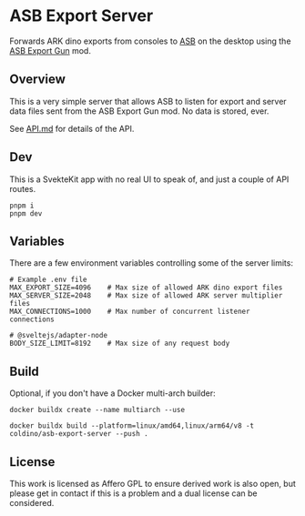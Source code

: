 # ASB Export Server

Forwards ARK dino exports from consoles to [ASB](https://github.com/cadon/ARKStatsExtractor) on the desktop using the [ASB Export Gun](https://www.curseforge.com/ark-survival-ascended/mods/ark-smart-breeding-export-gun) mod.

## Overview

This is a very simple server that allows ASB to listen for export and server data files sent from the ASB Export Gun mod. No data is stored, ever.

See [API.md](./docs/API.md) for details of the API.

## Dev

This is a SvekteKit app with no real UI to speak of, and just a couple of API routes.
```
pnpm i
pnpm dev
```

## Variables

There are a few environment variables controlling some of the server limits:
```
# Example .env file
MAX_EXPORT_SIZE=4096    # Max size of allowed ARK dino export files
MAX_SERVER_SIZE=2048    # Max size of allowed ARK server multiplier files
MAX_CONNECTIONS=1000    # Max number of concurrent listener connections

# @sveltejs/adapter-node
BODY_SIZE_LIMIT=8192    # Max size of any request body
```

## Build

Optional, if you don't have a Docker multi-arch builder:
```
docker buildx create --name multiarch --use
```

```
docker buildx build --platform=linux/amd64,linux/arm64/v8 -t coldino/asb-export-server --push .
```

## License

This work is licensed as Affero GPL to ensure derived work is also open, but please get in contact if this is a problem and a dual license can be considered.
